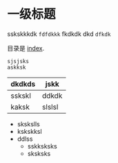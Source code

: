 # 一级标题

sskskkkdk `fdfdkkk` fkdkdk  dkd `dfkdk`

目录是 [index](/source/index.rst).

```
sjsjsks
askksk
```

|  dkdkds  |   jskk  |
|  ---     |   ---   |
|  sskskl  | ddkdk   |
| kaksk    |  slslsl |

- skskslls
- kskskksl
- ddlss
    - sskksksks
    - sksksks